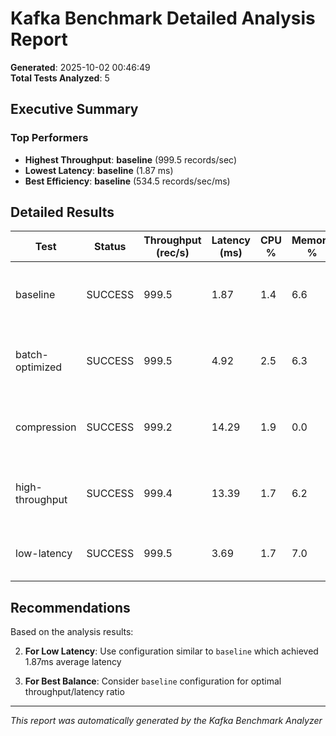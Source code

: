 # Kafka Benchmark Detailed Analysis Report

**Generated**: 2025-10-02 00:46:49  
**Total Tests Analyzed**: 5

## Executive Summary

### Top Performers

- **Highest Throughput**: **baseline** (999.5 records/sec)
- **Lowest Latency**: **baseline** (1.87 ms)
- **Best Efficiency**: **baseline** (534.5 records/sec/ms)

## Detailed Results

| Test | Status | Throughput (rec/s) | Latency (ms) | CPU % | Memory % | Config Highlights |
|------|--------|-------------------|--------------|-------|----------|-------------------|
| baseline | SUCCESS | 999.5 | 1.87 | 1.4 | 6.6 | Batch: 16384, Linger: 0ms, Compression: none |
| batch-optimized | SUCCESS | 999.5 | 4.92 | 2.5 | 6.3 | Batch: 65536, Linger: 5ms, Compression: none |
| compression | SUCCESS | 999.2 | 14.29 | 1.9 | 0.0 | Batch: 32768, Linger: 10ms, Compression: lz4 |
| high-throughput | SUCCESS | 999.4 | 13.39 | 1.7 | 6.2 | Batch: 131072, Linger: 20ms, Compression: snappy |
| low-latency | SUCCESS | 999.5 | 3.69 | 1.7 | 7.0 | Batch: 1024, Linger: 0ms, Compression: none |


## Recommendations

Based on the analysis results:

2. **For Low Latency**: Use configuration similar to `baseline` which achieved 1.87ms average latency

3. **For Best Balance**: Consider `baseline` configuration for optimal throughput/latency ratio



---
*This report was automatically generated by the Kafka Benchmark Analyzer*
